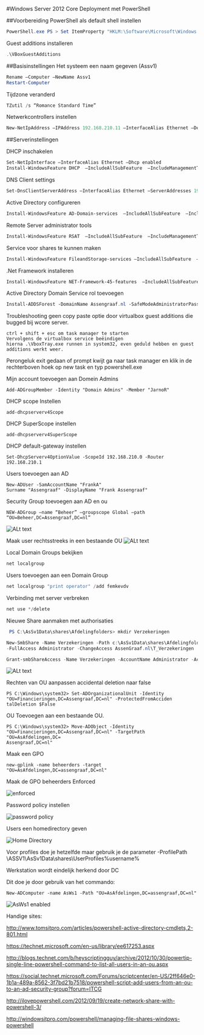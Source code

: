 #Windows Server 2012 Core Deployment met PowerShell

##Voorbereiding
PowerShell als default shell instellen
```Powershell
PowerShell.exe PS > Set ItemProperty "HKLM:\Software\Microsoft\Windows NT\ CurrentVersion\winlogon" Shell PowerShell.exe
```

Guest additions installeren
```Powershell
.\VBoxGuestAdditions
```


##Basisinstellingen
Het systeem een naam gegeven (Assv1)
```Powershell
Rename –Computer –NewName Assv1
Restart-Computer
```

Tijdzone veranderd
```Powershell
TZutil /s “Romance Standard Time”
```

Netwerkcontrollers instellen
```Powershell
New-NetIpAddress –IPAddress 192.168.210.11 –InterfaceAlias Ethernet –DefaultGateway 192.168.210.1 –AddressFamily Ipv4 –PrefixLength 24
```


##Serverinstellingen

DHCP inschakelen
```Powershell
Set-NetIpInterface –InterfaceAlias Ethernet –Dhcp enabled
Install-WindowsFeature DHCP  –IncludeAllSubFeature  –IncludeManagementTools 
```

DNS Client settings
```Powershell
Set-DnsClientServerAddress –InterfaceAlias Ethernet –ServerAddresses 192.168.110.11
```

Active Directory configureren
```Powershell
Install-WindowsFeature AD-Domain-services  –IncludeAllSubFeature  –IncludeManagementTools
```

Remote Server administrator tools
```Powershell
Install-WindowsFeature RSAT  –IncludeAllSubFeature  –IncludeManagementTools
```

Service voor shares te kunnen maken
```Powershell
Install-WindowsFeature FileandStorage-services –IncludeAllSubFeature  –IncludeManagementTools
```

.Net Framework installeren
```Powershell
Install-WindowsFeature NET-Framework-45-features  –IncludeAllSubFeature  –IncludeManagementTools
```

Active Directory Domain Service rol toevoegen
```Powershell
Install‑ADDSForest ‑DomainName Assengraaf.nl ‑SafeModeAdministratorPassword (ConvertTo‑SecureString Test123 ‑AsPlainText ‑Force) -DomainMode Win2012 ‑DomainNetbiosname Assengraaf ‑ForestMode Win2012 ‑InstallDNS
```

Troubleshooting geen copy paste optie door virtualbox guest additions die bugged bij wcore server. 

```
ctrl + shift + esc om task manager te starten
Vervolgens de virtualbox service beëindigen
hierna .\VboxTray.exe runnen in system32, even geduld hebben en guest additions werkt weer.
```

Perongeluk exit gedaan of prompt kwijt ga naar task manager en klik in de rechterboven hoek op new task en typ powershell.exe

Mijn account toevoegen aan Domein Admins


```Add-ADGroupMember -Identity "Domain Admins" -Member "JarnoR" ```

DHCP scope Instellen

```
add-dhcpserverv4Scope
```

DHCP SuperScope instellen

```
add-dhcpserverv4SuperScope
```

DHCP default-gateway instellen

```
Set-DhcpServerv4OptionValue -ScopeId 192.168.210.0 -Router 192.168.210.1
```

Users toevoegen aan AD

```
New-ADUser -SamAccountName "FrankA"
Surname "Assengraaf" -DisplayName "Frank Assengraaf"
```

Security Group toevoegen aan AD en ou
```
NEW-ADGroup –name “Beheer” –groupscope Global –path “OU=Beheer,DC=Assengraaf,DC=nl”
```
![ALt text](http://i.imgur.com/JXf4665.png)


Maak user rechtsstreeks in een bestaande OU
![ALt text](http://i.imgur.com/nBDk8iy.png)

Local Domain Groups bekijken
```Powershell
net localgroup
```

Users toevoegen aan een Domain Group
```Powershell
net localgroup "print operator" /add femkevdv
```

Verbinding met server verbreken 
```Powershell
net use */delete
```

Nieuwe Share aanmaken met authorisaties
```Powershell
 PS C:\AsSv1Data\shares\Afdelingfolders> mkdir Verzekeringen
```
```Powershell
New-SmbShare -Name Verzekeringen -Path c:\AsSv1Data\shares\Afdelingfolders\verzekeringen 
-FullAccess Administrator -ChangeAccess AssenGraaf.nl\T_Verzekeringen 
```
```Powershell
Grant-smbShareAccess -Name Verzekeringen -AccountName Administrator -Accesright Full
```

![ALt text](http://i.imgur.com/zOUvxzK.png)

Rechten van OU aanpassen accidental deletion naar false

```
PS C:\Windows\system32> Set-ADOrganizationalUnit -Identity "OU=Financieringen,DC=Assengraaf,DC=nl" -ProtectedFromAcciden
talDeletion $False
```

OU Toevoegen aan een bestaande OU.

```
PS C:\Windows\system32> Move-ADObject -Identity "OU=Financieringen,DC=Assengraaf,DC=nl" -TargetPath "OU=AsAfdelingen,DC=
Assengraaf,DC=nl"
```

Maak een GPO

```
new-gplink -name beheerders -target "OU=AsAfdelingen,DC=assengraaf,DC=nl" 
```

Maak de GPO beheerders Enforced 

![enforced](http://i.imgur.com/Hmm5r5L.png)

Password policy instellen

![password policy](http://i.imgur.com/JtIjbfF.png)

Users een homedirectory geven

![Home Directory](http://i.imgur.com/CMpuiHI.png)

Voor profiles doe je hetzelfde maar gebruik je de parameter -ProfilePath \\ASSV1\AsSv1Data\shares\UserProfiles\%username%



Werkstation wordt eindelijk herkend door DC

Dit doe je door gebruik van het commando:

```
New-ADComputer -name AsWs1 -Path "OU=AsAfdelingen,DC=assengraaf,DC=nl"
```

![AsWs1 enabled](http://i.imgur.com/5rEIHyw.png)

Handige sites:

http://www.tomsitpro.com/articles/powershell-active-directory-cmdlets,2-801.html

https://technet.microsoft.com/en-us/library/ee617253.aspx

http://blogs.technet.com/b/heyscriptingguy/archive/2012/10/30/powertip-single-line-powershell-command-to-list-all-users-in-an-ou.aspx

https://social.technet.microsoft.com/Forums/scriptcenter/en-US/2ff646e0-1b1a-489a-8562-3f7bd21b7518/powershell-script-add-users-from-an-ou-to-an-ad-security-group?forum=ITCG

http://ilovepowershell.com/2012/09/19/create-network-share-with-powershell-3/

http://windowsitpro.com/powershell/managing-file-shares-windows-powershell
